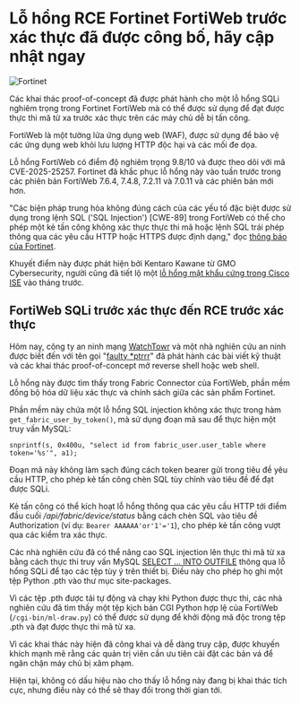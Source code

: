 # Lỗ hổng RCE Fortinet FortiWeb trước xác thực đã được công bố, hãy cập nhật ngay

![Fortinet](https://www.bleepstatic.com/content/hl-images/2023/03/13/Fortinet.jpg)

Các khai thác proof-of-concept đã được phát hành cho một lỗ hổng SQLi nghiêm trọng trong Fortinet FortiWeb mà có thể được sử dụng để đạt được thực thi mã từ xa trước xác thực trên các máy chủ dễ bị tấn công.

FortiWeb là một tường lửa ứng dụng web (WAF), được sử dụng để bảo vệ các ứng dụng web khỏi lưu lượng HTTP độc hại và các mối đe dọa.

Lỗ hổng FortiWeb có điểm độ nghiêm trọng 9.8/10 và được theo dõi với mã CVE-2025-25257. Fortinet đã khắc phục lỗ hổng này vào tuần trước trong các phiên bản FortiWeb 7.6.4, 7.4.8, 7.2.11 và 7.0.11 và các phiên bản mới hơn.

"Các biện pháp trung hòa không đúng cách của các yếu tố đặc biệt được sử dụng trong lệnh SQL ('SQL Injection') [CWE-89] trong FortiWeb có thể cho phép một kẻ tấn công không xác thực thực thi mã hoặc lệnh SQL trái phép thông qua các yêu cầu HTTP hoặc HTTPS được định dạng," đọc [thông báo của Fortinet](https://fortiguard.fortinet.com/psirt/FG-IR-25-151).

Khuyết điểm này được phát hiện bởi Kentaro Kawane từ GMO Cybersecurity, người cũng đã tiết lộ một [lỗ hổng mật khẩu cứng trong Cisco ISE](https://www.bleepingcomputer.com/news/security/cisco-warns-of-ise-and-ccp-flaws-with-public-exploit-code/) vào tháng trước.

## FortiWeb SQLi trước xác thực đến RCE trước xác thực

Hôm nay, công ty an ninh mạng [WatchTowr](https://labs.watchtowr.com/pre-auth-sql-injection-to-rce-fortinet-fortiweb-fabric-connector-cve-2025-25257/) và một nhà nghiên cứu an ninh được biết đến với tên gọi "[faulty *ptrrr](https://pwner.gg/blog/2025-07-10-fortiweb-fabric-rce)" đã phát hành các bài viết kỹ thuật và các khai thác proof-of-concept mở reverse shell hoặc web shell.

Lỗ hổng này được tìm thấy trong Fabric Connector của FortiWeb, phần mềm đồng bộ hóa dữ liệu xác thực và chính sách giữa các sản phẩm Fortinet.

Phần mềm này chứa một lỗ hổng SQL injection không xác thực trong hàm `get_fabric_user_by_token()`, mà sử dụng đoạn mã sau để thực hiện một truy vấn MySQL:

```
snprintf(s, 0x400u, "select id from fabric_user.user_table where token='%s'", a1);
```

Đoạn mã này không làm sạch đúng cách token bearer gửi trong tiêu đề yêu cầu HTTP, cho phép kẻ tấn công chèn SQL tùy chỉnh vào tiêu đề để đạt được SQLi.

Kẻ tấn công có thể kích hoạt lỗ hổng thông qua các yêu cầu HTTP tới điểm đầu cuối _/api/fabric/device/status_ bằng cách chèn SQL vào tiêu đề Authorization (ví dụ: `Bearer AAAAAA'or'1'='1`), cho phép kẻ tấn công vượt qua các kiểm tra xác thực.

Các nhà nghiên cứu đã có thể nâng cao SQL injection lên thực thi mã từ xa bằng cách thực thi truy vấn MySQL [SELECT … INTO OUTFILE](https://dev.mysql.com/doc/refman/8.4/en/select-into.html#:~:text=them%20into%20variables.-,SELECT%20...%20INTO%20OUTFILE,-writes%20the%20selected) thông qua lỗ hổng SQLi để tạo các tệp tùy ý trên thiết bị. Điều này cho phép họ ghi một tệp Python .pth vào thư mục site-packages.

Vì các tệp .pth được tải tự động và chạy khi Python được thực thi, các nhà nghiên cứu đã tìm thấy một tệp kịch bản CGI Python hợp lệ của FortiWeb (`/cgi-bin/ml-draw.py`) có thể được sử dụng để khởi động mã độc trong tệp .pth và đạt được thực thi mã từ xa.

Vì các khai thác này hiện đã công khai và dễ dàng truy cập, được khuyến khích mạnh mẽ rằng các quản trị viên cần ưu tiên cài đặt các bản vá để ngăn chặn máy chủ bị xâm phạm.

Hiện tại, không có dấu hiệu nào cho thấy lỗ hổng này đang bị khai thác tích cực, nhưng điều này có thể sẽ thay đổi trong thời gian tới.